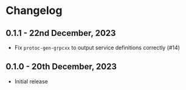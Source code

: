 # Changelog

## 0.1.1 - 22nd December, 2023

* Fix `protoc-gen-grpcxx` to output service definitions correctly (#14)

## 0.1.0 - 20th December, 2023

* Initial release
